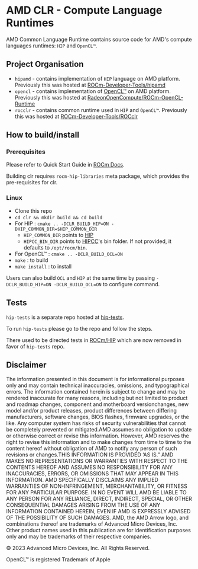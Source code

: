 # AMD CLR - Compute Language Runtimes

AMD Common Language Runtime contains source code for AMD's compute languages runtimes: `HIP` and `OpenCL™`.

## Project Organisation

- `hipamd` - contains implementation of `HIP` language on AMD platform. Previously this was hosted at [ROCm-Developer-Tools/hipamd](https://github.com/ROCm-Developer-Tools/hipamd)
- `opencl` - contains implementation of [OpenCL™](https://www.khronos.org/opencl/) on AMD platform. Previously this was hosted at [RadeonOpenCompute/ROCm-OpenCL-Runtime](https://github.com/RadeonOpenCompute/ROCm-OpenCL-Runtime)
- `rocclr` - contains common runtime used in `HIP` and `OpenCL™`. Previously this was hosted at [ROCm-Developer-Tools/ROCclr](https://github.com/ROCm-Developer-Tools/ROCclr)

## How to build/install

### Prerequisites

Please refer to Quick Start Guide in [ROCm Docs](https://rocm.docs.amd.com/projects/install-on-linux/en/latest/tutorial/quick-start.html).

Building clr requires `rocm-hip-libraries` meta package, which provides the pre-requisites for clr.

### Linux

- Clone this repo
- `cd clr && mkdir build && cd build`
- For HIP : `cmake .. -DCLR_BUILD_HIP=ON -DHIP_COMMON_DIR=$HIP_COMMON_DIR`
  - `HIP_COMMON_DIR` points to [HIP](https://github.com/ROCm/HIP)
  - `HIPCC_BIN_DIR` points to [HIPCC](https://github.com/ROCm/HIPCC)'s bin folder. If not provided, it defaults to `/opt/rocm/bin`.
- For OpenCL™ : `cmake .. -DCLR_BUILD_OCL=ON`
- `make` : to build
- `make install` : to install

Users can also build `OCL` and `HIP` at the same time by passing `-DCLR_BUILD_HIP=ON -DCLR_BUILD_OCL=ON` to configure command.

## Tests

`hip-tests` is a separate repo hosted at [hip-tests](https://github.com/ROCm/hip-tests).

To run `hip-tests` please go to the repo and follow the steps.

There used to be directed tests in [ROCm/HIP](https://github.com/ROCm/HIP) which are now removed in favor of `hip-tests` repo.

## Disclaimer

The information presented in this document is for informational purposes only and may contain technical inaccuracies, omissions, and typographical errors. The information contained herein is subject to change and may be rendered inaccurate for many reasons, including but not limited to product and roadmap changes, component and motherboard versionchanges, new model and/or product releases, product differences between differing manufacturers, software changes, BIOS flashes, firmware upgrades, or the like. Any computer system has risks of security vulnerabilities that cannot be completely prevented or mitigated.AMD assumes no obligation to update or otherwise correct or revise this information. However, AMD reserves the right to revise this information and to make changes from time to time to the content hereof without obligation of AMD to notify any person of such revisions or changes.THIS INFORMATION IS PROVIDED ‘AS IS.” AMD MAKES NO REPRESENTATIONS OR WARRANTIES WITH RESPECT TO THE CONTENTS HEREOF AND ASSUMES NO RESPONSIBILITY FOR ANY INACCURACIES, ERRORS, OR OMISSIONS THAT MAY APPEAR IN THIS INFORMATION. AMD SPECIFICALLY DISCLAIMS ANY IMPLIED WARRANTIES OF NON-INFRINGEMENT, MERCHANTABILITY, OR FITNESS FOR ANY PARTICULAR PURPOSE. IN NO EVENT WILL AMD BE LIABLE TO ANY PERSON FOR ANY RELIANCE, DIRECT, INDIRECT, SPECIAL, OR OTHER CONSEQUENTIAL DAMAGES ARISING FROM THE USE OF ANY INFORMATION CONTAINED HEREIN, EVEN IF AMD IS EXPRESSLY ADVISED OF THE POSSIBILITY OF SUCH DAMAGES. AMD, the AMD Arrow logo, and combinations thereof are trademarks of Advanced Micro Devices, Inc. Other product names used in this publication are for identification purposes only and may be trademarks of their respective companies.

© 2023 Advanced Micro Devices, Inc. All Rights Reserved.

OpenCL™ is registered Trademark of Apple
